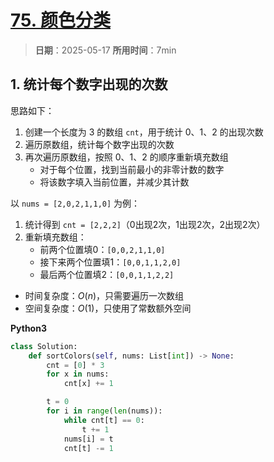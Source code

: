 # [75. 颜色分类](https://leetcode.cn/problems/sort-colors/description/)

> **日期**：2025-05-17
> **所用时间**：7min

## 1. 统计每个数字出现的次数

思路如下：
1. 创建一个长度为 3 的数组 `cnt`，用于统计 0、1、2 的出现次数
2. 遍历原数组，统计每个数字出现的次数
3. 再次遍历原数组，按照 0、1、2 的顺序重新填充数组
   - 对于每个位置，找到当前最小的非零计数的数字
   - 将该数字填入当前位置，并减少其计数

以 `nums = [2,0,2,1,1,0]` 为例：

1. 统计得到 `cnt = [2,2,2]`（0出现2次，1出现2次，2出现2次）
2. 重新填充数组：
   - 前两个位置填0：`[0,0,2,1,1,0]`
   - 接下来两个位置填1：`[0,0,1,1,2,0]`
   - 最后两个位置填2：`[0,0,1,1,2,2]`

- 时间复杂度：$O(n)$，只需要遍历一次数组
- 空间复杂度：$O(1)$，只使用了常数额外空间

**Python3**

```python
class Solution:
    def sortColors(self, nums: List[int]) -> None:
        cnt = [0] * 3
        for x in nums:
            cnt[x] += 1

        t = 0
        for i in range(len(nums)):
            while cnt[t] == 0:
                t += 1
            nums[i] = t
            cnt[t] -= 1
```